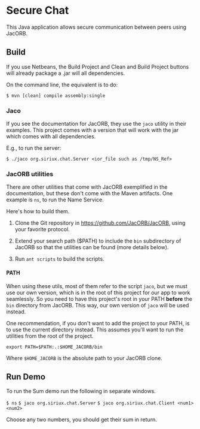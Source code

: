 # Secure Chat

This Java application allows secure communication between peers using JacORB.


## Build

If you use Netbeans, the Build Project and Clean and Build Project buttons will
already package a .jar will all dependencies.

On the command line, the equivalent is to do:

`$ mvn [clean] compile assembly:single`


### Jaco

If you see the documentation for JacORB, they use the `jaco` utility in their
examples. This project comes with a version that will work with the jar which
comes with all dependencies.

E.g., to run the server:

`$ ./jaco org.siriux.chat.Server <ior_file such as /tmp/NS_Ref>`


### JacORB utilities

There are other utilities that come with JacORB exemplified in the documentation,
but these don't come with the Maven artifacts. One example is `ns`, to run the
Name Service.

Here's how to build them.

1. Clone the Git repository in https://github.com/JacORB/JacORB, using your
   favorite protocol.

2. Extend your search path ($PATH) to include the `bin` subdirectory of JacORB
   so that the utilities can be found (more details below).

2. Run `ant scripts` to build the scripts.


#### PATH

When using these utils, most of them refer to the script `jaco`, but we must use
our own version, which is in the root of this project for our app to work
seamlessly. So you need to have this project's root in your PATH **before** the
`bin` directory from JacORB. This way, our own version of `jaco` will be used
instead.

One recommendation, if you don't want to add the project to your PATH, is to use
the current directory instead. This assumes you'll want to run the utilities
from the root of the project.

`export PATH=$PATH:.:$HOME_JACORB/bin`

Where `$HOME_JACORB` is the absolute path to your JacORB clone.


## Run Demo

To run the Sum demo run the following in separate windows.

`$ ns`
`$ jaco org.siriux.chat.Server`
`$ jaco org.siriux.chat.Client <num1> <num2>`

Choose any two numbers, you should get their sum in return.
